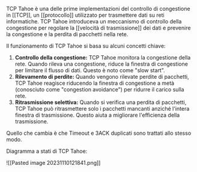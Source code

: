 TCP Tahoe è una delle prime implementazioni del controllo di congestione in [[TCP]], un [[protocollo]] utilizzato per trasmettere dati su reti informatiche. TCP Tahoe introduceva un meccanismo di controllo della congestione per regolare la [[velocità di trasmissione]] dei dati e prevenire la congestione e la perdita di pacchetti nella rete.

Il funzionamento di TCP Tahoe si basa su alcuni concetti chiave:

1. **Controllo della congestione:** TCP Tahoe monitora la congestione della rete. Quando rileva una congestione, riduce la finestra di congestione per limitare il flusso di dati. Questo è noto come "slow start".
2. **Rilevamento di perdite:** Quando vengono rilevate perdite di pacchetti, TCP Tahoe reagisce riducendo la finestra di congestione a metà (conosciuto come "congestion avoidance") per ridurre il carico sulla rete.
3. **Ritrasmissione selettiva:** Quando si verifica una perdita di pacchetti, TCP Tahoe può ritrasmettere solo i pacchetti mancanti anziché l'intera finestra di trasmissione. Questo aiuta a migliorare l'efficienza della trasmissione.

Quello che cambia è che Timeout e 3ACK duplicati sono trattati allo stesso modo.

Diagramma a stati di TCP Tahoe:

![[Pasted image 20231110121841.png]]